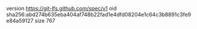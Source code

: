 version https://git-lfs.github.com/spec/v1
oid sha256:abd274b635eba404af748b22fad1e4dfd08204e1c64c3b8891c3fe9e84a59127
size 767

